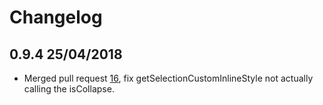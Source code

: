 # Changelog

## 0.9.4 25/04/2018
- Merged pull request [16](https://github.com/jpuri/draftjs-utils/pull/16), fix getSelectionCustomInlineStyle not actually calling the isCollapse. 